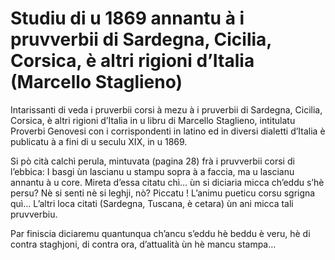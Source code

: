 # Studiu di u 1869 annantu à i pruvverbii di Sardegna, Cicilia, Corsica, è altri rigioni d’Italia (Marcello Staglieno)

Intarissanti di veda i pruverbii corsi à mezu à i pruverbii di Sardegna, Cicilia, Corsica, è altri rigioni d’Italia in u libru di Marcello Staglieno, intitulatu Proverbi Genovesi con i corrispondenti in latino ed in diversi dialetti d’Italia è publicatu à a fini di u seculu XIX, in u 1869.

Si pò cità calchì perula, mintuvata (pagina 28) frà i pruvverbii corsi di l’ebbica: I basgi ùn lascianu u stampu sopra à a faccia, ma u lascianu annantu à u core. Mireta d’essa citatu chì… ùn si diciaria micca ch’eddu s’hè persu? Nè si senti nè si leghji, nò? Piccatu ! L’animu pueticu corsu sgrigna quì… L’altri loca citati (Sardegna, Tuscana, è cetara) ùn ani micca tali pruvverbiu.

Par finiscia diciaremu quantunqua ch’ancu s’eddu hè beddu è veru, hè di contra staghjoni, di contra ora, d’attualità ùn hè mancu stampa…
